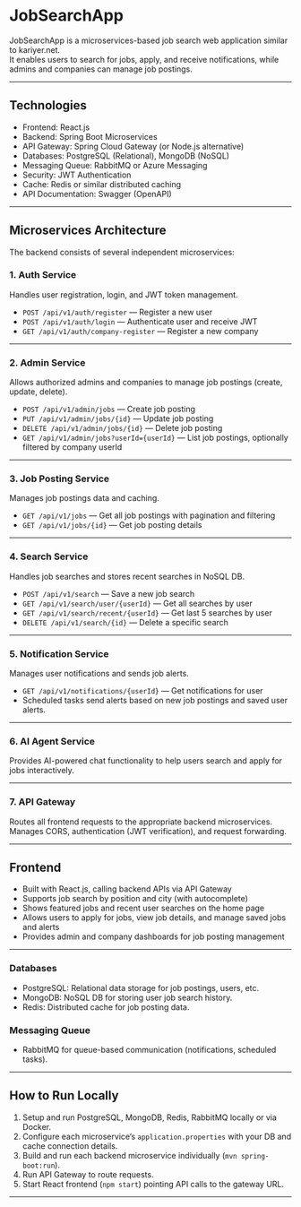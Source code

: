 # JobSearchApp

JobSearchApp is a microservices-based job search web application similar to kariyer.net.  
It enables users to search for jobs, apply, and receive notifications, while admins and companies can manage job postings.

---

## Technologies

- Frontend: React.js  
- Backend: Spring Boot Microservices  
- API Gateway: Spring Cloud Gateway (or Node.js alternative)  
- Databases: PostgreSQL (Relational), MongoDB (NoSQL)  
- Messaging Queue: RabbitMQ or Azure Messaging  
- Security: JWT Authentication  
- Cache: Redis or similar distributed caching  
- API Documentation: Swagger (OpenAPI)

---

## Microservices Architecture

The backend consists of several independent microservices:

### 1. Auth Service

Handles user registration, login, and JWT token management.

- `POST /api/v1/auth/register` — Register a new user  
- `POST /api/v1/auth/login` — Authenticate user and receive JWT  
- `GET /api/v1/auth/company-register` — Register a new company 

---

### 2. Admin Service

Allows authorized admins and companies to manage job postings (create, update, delete).

- `POST /api/v1/admin/jobs` — Create job posting  
- `PUT /api/v1/admin/jobs/{id}` — Update job posting  
- `DELETE /api/v1/admin/jobs/{id}` — Delete job posting  
- `GET /api/v1/admin/jobs?userId={userId}` — List job postings, optionally filtered by company userId

---

### 3. Job Posting Service

Manages job postings data and caching.

- `GET /api/v1/jobs` — Get all job postings with pagination and filtering  
- `GET /api/v1/jobs/{id}` — Get job posting details

---

### 4. Search Service

Handles job searches and stores recent searches in NoSQL DB.

- `POST /api/v1/search` — Save a new job search  
- `GET /api/v1/search/user/{userId}` — Get all searches by user  
- `GET /api/v1/search/recent/{userId}` — Get last 5 searches by user  
- `DELETE /api/v1/search/{id}` — Delete a specific search

---

### 5. Notification Service

Manages user notifications and sends job alerts.

- `GET /api/v1/notifications/{userId}` — Get notifications for user  
- Scheduled tasks send alerts based on new job postings and saved user alerts.

---

### 6. AI Agent Service

Provides AI-powered chat functionality to help users search and apply for jobs interactively.

---

### 7. API Gateway

Routes all frontend requests to the appropriate backend microservices.  
Manages CORS, authentication (JWT verification), and request forwarding.

---

## Frontend

- Built with React.js, calling backend APIs via API Gateway  
- Supports job search by position and city (with autocomplete)  
- Shows featured jobs and recent user searches on the home page  
- Allows users to apply for jobs, view job details, and manage saved jobs and alerts  
- Provides admin and company dashboards for job posting management

---

### Databases

- PostgreSQL: Relational data storage for job postings, users, etc.  
- MongoDB: NoSQL DB for storing user job search history.  
- Redis: Distributed cache for job posting data.

### Messaging Queue

- RabbitMQ for queue-based communication (notifications, scheduled tasks).


---

## How to Run Locally

1. Setup and run PostgreSQL, MongoDB, Redis, RabbitMQ locally or via Docker.  
2. Configure each microservice’s `application.properties` with your DB and cache connection details.  
3. Build and run each backend microservice individually (`mvn spring-boot:run`).  
4. Run API Gateway to route requests.  
5. Start React frontend (`npm start`) pointing API calls to the gateway URL.  

---


